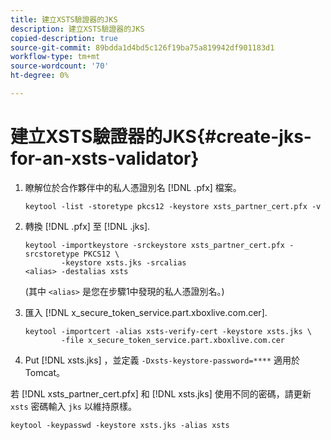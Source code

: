 ```yaml
---
title: 建立XSTS驗證器的JKS
description: 建立XSTS驗證器的JKS
copied-description: true
source-git-commit: 89bdda1d4bd5c126f19ba75a819942df901183d1
workflow-type: tm+mt
source-wordcount: '70'
ht-degree: 0%

---
```



# 建立XSTS驗證器的JKS{#create-jks-for-an-xsts-validator}

1. 瞭解位於合作夥伴中的私人憑證別名 [!DNL .pfx] 檔案。

   ```
   keytool -list -storetype pkcs12 -keystore xsts_partner_cert.pfx -v 
   ```

1. 轉換 [!DNL .pfx] 至 [!DNL .jks].

   ```
   keytool -importkeystore -srckeystore xsts_partner_cert.pfx -srcstoretype PKCS12 \  
           -keystore xsts.jks -srcalias  
   <alias> -destalias xsts
   ```

   (其中 `<alias>` 是您在步驟1中發現的私人憑證別名。)
1. 匯入 [!DNL x_secure_token_service.part.xboxlive.com.cer].

   ```
   keytool -importcert -alias xsts-verify-cert -keystore xsts.jks \  
           -file x_secure_token_service.part.xboxlive.com.cer 
   ```

1. Put [!DNL xsts.jks] ，並定義 `-Dxsts-keystore-password=****` 適用於Tomcat。

若 [!DNL xsts_partner_cert.pfx] 和 [!DNL xsts.jks] 使用不同的密碼，請更新 `xsts` 密碼輸入 `jks` 以維持原樣。

```
keytool -keypasswd -keystore xsts.jks -alias xsts 
```
